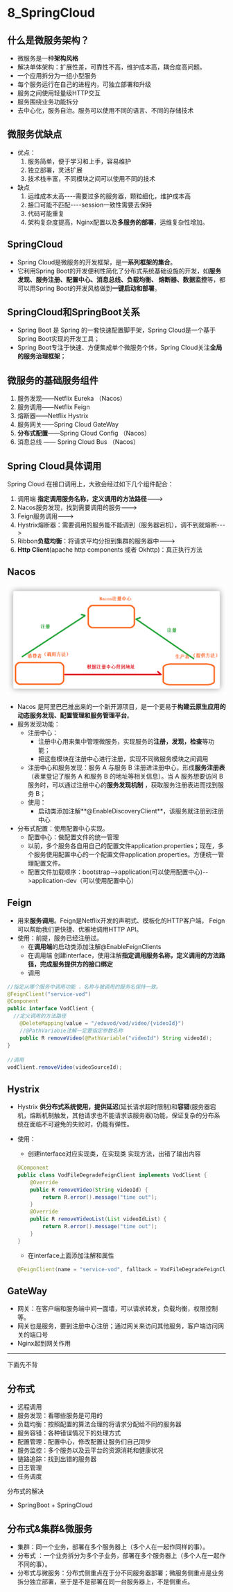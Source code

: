 # 8_SpringCloud

## 什么是微服务架构？

- 微服务是一种**架构风格**
- 解决单体架构：扩展性差，可靠性不高，维护成本高，耦合度高问题。
- 一个应用拆分为一组小型服务
- 每个服务运行在自己的进程内，可独立部署和升级
- 服务之间使用轻量级HTTP交互
- 服务围绕业务功能拆分
- 去中心化，服务自治。服务可以使用不同的语言、不同的存储技术

## 微服务优缺点

- 优点：
    1. 服务简单，便于学习和上手，容易维护
    2. 独立部署，灵活扩展
    3. 技术栈丰富，不同模块之间可以使用不同的技术
- 缺点
    1. 运维成本太高----需要过多的服务器，颗粒细化，维护成本高
    2. 接口可能不匹配----session一致性需要去保持
    3. 代码可能重复
    4. 架构复杂度提高，Nginx配置以及**多服务的部署**，运维复杂性增加。

## SpringCloud

- Spring Cloud是微服务的开发框架，是**一系列框架的集合**。
- 它利用Spring Boot的开发便利性简化了分布式系统基础设施的开发，如**服务发现、服务注册、配置中心、消息总线、负载均衡、 熔断器、数据监控**等，都可以用Spring Boot的开发风格做到**一键启动和部署**。

## SpringCloud和SpringBoot关系

- Spring Boot 是 Spring 的一套快速配置脚手架，Spring Cloud是一个基于Spring Boot实现的开发工具；
- Spring Boot专注于快速、方便集成单个微服务个体，Spring Cloud关注**全局的服务治理框架**；

## 微服务的基础服务组件

1. 服务发现——Netflix Eureka （Nacos）
2. 服务调用——Netflix Feign
3. 熔断器——Netflix Hystrix
4. 服务网关——Spring Cloud GateWay
5. **分布式配置**——Spring Cloud Config （Nacos）
6. 消息总线 —— Spring Cloud Bus （Nacos）

## Spring Cloud具体调用

Spring Cloud 在接口调用上，大致会经过如下几个组件配合：

1. 调用端 **指定调用服务名称，定义调用的方法路径**--->
2. Nacos服务发现，找到需要调用的服务--->
3. Feign服务调用--->
4. Hystrix熔断器：需要调用的服务能不能调到（服务器宕机），调不到就熔断--->
5. Ribbon**负载均衡**：将请求平均分担到集群的服务器中--->
6. **Http Client**(apache http components 或者 Okhttp)：真正执行方法

## Nacos

![image-20221027164248780](Pic/image-20221027164248780.png)

- Nacos 是阿里巴巴推出来的一个新开源项目，是一个更易于**构建云原生应用的动态服务发现、配置管理和服务管理平台**。
- 服务发现功能：
    - 注册中心：
        - 注册中心用来集中管理微服务，实现服务的**注册，发现，检查**等功能；
        - 把这些模块在注册中心进行注册，实现不同微服务模块之间调用
    - 注册中心和服务发现：服务 A 与服务 B 注册进注册中心，形成**服务注册表**（表里登记了服务 A 和服务 B 的地址等相关信息）。当 A 服务想要访问 B 服务时，可以通过注册中心的**服务发现机制**
      ，获取服务注册表进而找到服务 B；
    - 使用：
        - 启动类添加注解**@EnableDiscoveryClient**，该服务就注册到注册中心
- 分布式配置：使用配置中心实现。
    - 配置中心：做配置文件的统一管理
    - 以前，多个服务各自用自己的配置文件application.properties；现在，多个服务使用配置中心的一个配置文件application.properties。方便统一管理配置文件。
    - 配置文件加载顺序：bootstrap-->application(可以使用配置中心)-->application-dev（可以使用配置中心）

## Feign

- 用来**服务调用**。Feign是Netflix开发的声明式、模板化的HTTP客户端， Feign可以帮助我们更快捷、优雅地调用HTTP API。
- 使用：前提，服务已经注册过。
    - 在**调用端**的启动类添加注解@EnableFeignClients
    - 在调用端 创建interface，使用注解**指定调用服务名称，定义调用的方法路径，完成服务提供方的接口绑定**
    - 调用

```java
//指定从哪个服务中调用功能 ，名称与被调用的服务名保持一致。
@FeignClient("service-vod")
@Component
public interface VodClient {
  //定义调用的方法路径
    @DeleteMapping(value = "/eduvod/vod/video/{videoId}")
  	//@PathVariabie注解一定要指定参数名称
    public R removeVideo(@PathVariable("videoId") String videoId);
}

//调用
vodClient.removeVideo(videoSourceId);
```

## Hystrix

- Hystrix **供分布式系统使用，提供延迟**(延长请求超时限制)和**容错**(服务器宕机，熔断机制触发，其他请求也不能请求该服务器)功能，保证复杂的分布系统在面临不可避免的失败时，仍能有弹性。

- 使用：

    - 创建interface对应实现类，在实现类 实现方法，出错了输出内容

  ```java
  @Component
  public class VodFileDegradeFeignClient implements VodClient {
      @Override
      public R removeVideo(String videoId) {
          return R.error().message("time out");
      }
      @Override
      public R removeVideoList(List videoIdList) {
          return R.error().message("time out");
      }
  }
  ```

    - 在interface上面添加注解和属性

  ```java
  @FeignClient(name = "service-vod", fallback = VodFileDegradeFeignClient.class)
  ```

## GateWay

- 网关：在客户端和服务端中间一面墙，可以请求转发，负载均衡，权限控制等。
- 网关也是服务，要到注册中心注册；通过网关来访问其他服务，客户端访问网关的端口号
- Nginx起到网关作用

---

下面先不背

## 分布式

- 远程调用
- 服务发现：看哪些服务是可用的
- 负载均衡：按照配置的算法合理的将请求分配给不同的服务器
- 服务容错：各种错误情况下的处理方式
- 配置管理：配置中心，修改配置让服务们自己同步
- 服务监控：多个服务以及云平台的资源消耗和健康状况
- 链路追踪：找到出错的服务器
- 日志管理
- 任务调度

分布式的解决

- SpringBoot + SpringCloud

## 分布式&集群&微服务

- 集群：同一个业务，部署在多个服务器上（多个人在一起作同样的事）。
- 分布式 ：一个业务拆分为多个子业务，部署在多个服务器上（多个人在一起作不同的事）。
- 分布式与微服务：分布式侧重点在于分不同服务器部署；微服务侧重点是业务拆分独立部署，至于是不是部署在同一台服务器上，不是侧重点。
